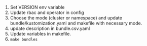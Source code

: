 1. Set VERSION env variable
2. Update rbac and operator in config
2. Choose the mode (cluster or namespace) and update bundle/kustomization.yaml and makefile with necessary mode.
3. update description in bundle.csv.yaml
4. Update variables in makefile.
5. ```make bundles```